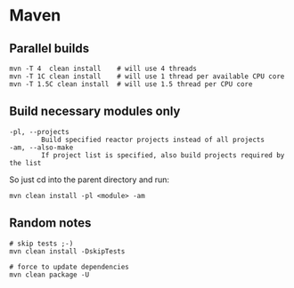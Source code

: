 
# Maven

## Parallel builds

```
mvn -T 4  clean install    # will use 4 threads
mvn -T 1C clean install    # will use 1 thread per available CPU core
mvn -T 1.5C clean install  # will use 1.5 thread per CPU core
```

## Build necessary modules only

```
-pl, --projects
        Build specified reactor projects instead of all projects
-am, --also-make
        If project list is specified, also build projects required by the list
```

So just cd into the parent directory and run:

```
mvn clean install -pl <module> -am
```

## Random notes

```
# skip tests ;-)
mvn clean install -DskipTests

# force to update dependencies
mvn clean package -U
```
